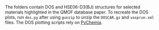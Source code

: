 The folders contain DOS and HSE06-D3(BJ) structures for selected materials highlighted in the QMOF database paper. To recreate the DOS plots, run `dos.py` after using `gunzip` to unzip the `DOSCAR.gz` and `vasprun.xml` files. The DOS plotting scripts rely on [PyChemia](https://github.com/MaterialsDiscovery/PyChemia).